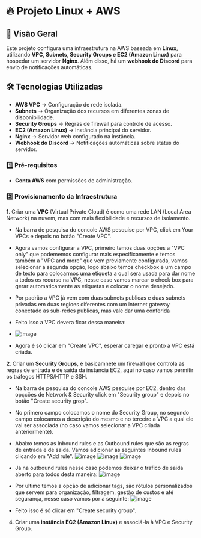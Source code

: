 # 🔥 Projeto Linux + AWS  

## 📌 Visão Geral
Este projeto configura uma infraestrutura na AWS baseada em **Linux**, utilizando **VPC, Subnets, Security Groups e EC2 (Amazon Linux)** para hospedar um servidor **Nginx**. Além disso, há um **webhook do Discord** para envio de notificações automáticas.

## 🛠️ Tecnologias Utilizadas
- **AWS VPC** → Configuração de rede isolada.  
- **Subnets** → Organização dos recursos em diferentes zonas de disponibilidade.  
- **Security Groups** → Regras de firewall para controle de acesso.  
- **EC2 (Amazon Linux)** → Instância principal do servidor.  
- **Nginx** → Servidor web configurado na instância.  
- **Webhook do Discord** → Notificações automáticas sobre status do servidor.  

### 1️⃣ **Pré-requisitos**
- **Conta AWS** com permissões de administração.
  
### 2️⃣ **Provisionamento da Infraestrutura**
**1**. Criar uma **VPC** (Virtual Private Cloud) é como uma rede LAN (Local Area Network) na nuvem, mas com mais flexibilidade e recursos de isolamento.
  * Na barra de pesquisa do concole AWS pesquise por VPC, click em Your VPCs e depois no botão "Create VPC".
  * Agora vamos configurar a VPC, primeiro temos duas opções a "VPC only" que podememos configurar mais especificamente e temos também a "VPC and more" que vem préviamente configurada, vamos selecionar a segunda opção, logo abaixo temos checkbox e um campo de texto para colocarmos uma etiqueta a qual sera  usada para dar nome a todos os recurso na VPC, nesse caso vamos marcar o check box para gerar automaticamente as etiquetas e colocar o nome desejado.
  * Por padrão a VPC já vem com duas subnets publicas e duas subnets privadas em duas regioes diferentes com um internet gateway conectado as sub-redes publicas, mas vale dar uma conferida
  * Feito isso a VPC devera ficar dessa maneira:
  * 
    ![image](https://github.com/user-attachments/assets/5de410da-9847-48f8-98fe-d999febc1cbb)

  * Agora é só clicar em "Create VPC", esperar caregar e pronto a VPC está criada.
 
**2**. Criar um **Security Groups**, é basicamnete um firewall que controla as regras de entrada e de saida da instancia EC2, aqui no caso vamos permitir os tráfegos HTTPS/HTTP e SSH.
  * Na barra de pesquisa do concole AWS pesquise por EC2, dentro das opçcões de Network & Security click em "Security group" e depois no botão "Create security grop".
  * No primero campo colocamos o nome do Security Group, no segundo campo colocamos a descrição do mesmo e no terceiro a VPC a qual ele vai ser associada (no caso vamos selecionar a VPC criada anteriormente).
  * Abaixo temos as Inbound rules e as Outbound rules que são as regras de entrada e de saida.
    Vamos adicionar as seguintes Inbound rules clicando em "Add rule".
      ![image](https://github.com/user-attachments/assets/aac4c330-7e46-4698-8bda-d39b6a7f16bb)
      ![image](https://github.com/user-attachments/assets/c5a56817-3b4e-40f7-9203-0cc6ff528349)
      ![image](https://github.com/user-attachments/assets/50651544-a188-42e0-b5c1-e9b9603e493b)
   
  * Já na outbound rules nesse caso podemos deixar o trafico de saida aberto para todos desta maneira:
      ![image](https://github.com/user-attachments/assets/76f059d1-8b56-4138-aea9-180a1e921319)

  * Por ultimo temos a opção de adicionar tags, são rótulos personalizados que servem para organização, filtragem, gestão de custos e até segurança, nesse caso vamos por a seguinte:
      ![image](https://github.com/user-attachments/assets/6525841b-66d9-4647-91cc-0469dd918d8f)

  * Feito isso é só clicar em "Create security group".


4. Criar uma **instância EC2 (Amazon Linux)** e associá-la à VPC e Security Group.  
